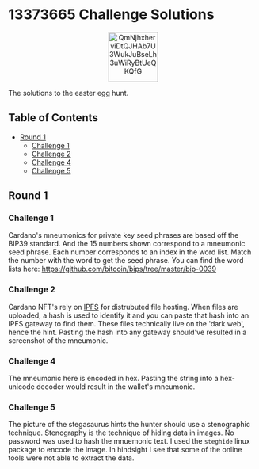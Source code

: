 # 13373665 Challenge Solutions
<p align="center">
<img height="100px" src="https://infura-ipfs.io/ipfs/QmNjhxherviDtQJHAb7U3WukJuBseLh3uWiRyBtUeQKQfG" alt="QmNjhxherviDtQJHAb7U3WukJuBseLh3uWiRyBtUeQKQfG" title="">
</p>

The solutions to the easter egg hunt.

## Table of Contents  

- [Round 1](#round-1)
  * [Challenge 1](#challenge-1)
  * [Challenge 2](#challenge-1)
  * [Challenge 4](#challenge-1)
  * [Challenge 5](#challenge-1)

## Round 1

### Challenge 1

Cardano's mneumonics for private key seed phrases are based off the BIP39 standard. And the 15 numbers shown correspond to a mneumonic seed phrase. Each number corresponds to an index in the word list. Match the number with the word to get the seed phrase. You can find the word lists here: https://github.com/bitcoin/bips/tree/master/bip-0039

### Challenge 2

Cardano NFT's rely on [IPFS](https://ipfs.io/) for distrubuted file hosting. When files are uploaded, a hash is used to identify it and you can paste that hash into an IPFS gateway to find them. These files technically live on the 'dark web', hence the hint. Pasting the hash into any gateway should've resulted in a screenshot of the mneumonic.

### Challenge 4

The mneumonic here is encoded in hex. Pasting the string into a hex-unicode decoder would result in the wallet's mneumonic.

### Challenge 5

The picture of the stegasaurus hints the hunter should use a stenographic technique. Stenography is the technique of hiding data in images. No password was used to hash the mnuemonic text. I used the `steghide` linux package to encode the image. In hindsight I see that some of the online tools were not able to extract the data. 


